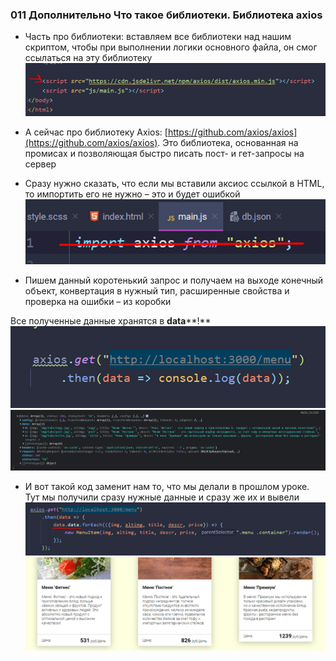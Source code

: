 ### **011 Дополнительно Что такое библиотеки. Библиотека axios**

- Часть про библиотеки: вставляем все библиотеки над нашим скриптом, чтобы при выполнении логики основного файла, он смог ссылаться на эту библиотеку
![](../_png/Pasted%20image%2020220909181551.png)
- А сейчас про библиотеку Axios: [https://github.com/axios/axios](https://github.com/axios/axios). Это библиотека, основанная на промисах и позволяющая быстро писать пост- и гет-запросы на сервер

- Сразу нужно сказать, что если мы вставили аксиос ссылкой в HTML, то импортить его не нужно – это и будет ошибкой
![](../_png/Pasted%20image%2020220909181555.png)
- Пишем данный коротенький запрос и получаем на выходе конечный объект, конвертация в нужный тип, расширенные свойства и проверка на ошибки – из коробки

Все полученные данные хранятся в **data****!**
![](../_png/Pasted%20image%2020220909181559.png)
![](../_png/Pasted%20image%2020220909181604.png)
- И вот такой код заменит нам то, что мы делали в прошлом уроке. Тут мы получили сразу нужные данные и сразу же их и вывели
![](../_png/Pasted%20image%2020220909181609.png)
![](../_png/Pasted%20image%2020220909181613.png)